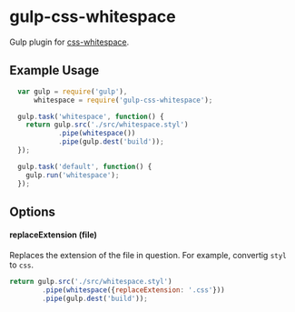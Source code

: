 # gulp-css-whitespace

Gulp plugin for [css-whitespace](https://github.com/reworkcss/css-whitespace).

## Example Usage

```js
  var gulp = require('gulp'),
      whitespace = require('gulp-css-whitespace');

  gulp.task('whitespace', function() {
    return gulp.src('./src/whitespace.styl')
            .pipe(whitespace())
            .pipe(gulp.dest('build'));
  });

  gulp.task('default', function() {
    gulp.run('whitespace');
  });
```

## Options

#### replaceExtension (file)

Replaces the extension of the file in question. For example, convertig `styl` to `css`.

```js
return gulp.src('./src/whitespace.styl')
        .pipe(whitespace({replaceExtension: '.css'}))
        .pipe(gulp.dest('build'));
```
